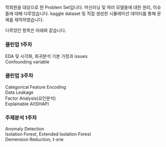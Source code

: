 학회원을 대상으로 한 Problem Set입니다. 머신러닝 및 여러 모델들에 대한 원리, 이슈들에 대해 다루었습니다.
kaggle dataset 및 직접 생성한 시뮬레이션 데이터를 통해 문제를 제작하였습니다. 

다루었던 항목은 아래와 같습니다.

### 클린업 1주차 
EDA 및 시각화, 회귀분석 기본 가정과 issues   
Confounding variable   

### 클린업 3주차 
Categorical Feature Encoding   
Data Leakage   
Factor Analysis(요인분석)   
Explainable AI(SHAP)   

### 주제분석 1주차 
Anomaly Detection    
Isolation Forest, Extended Isolation Forest   
Demension Reduction, t-sne   
